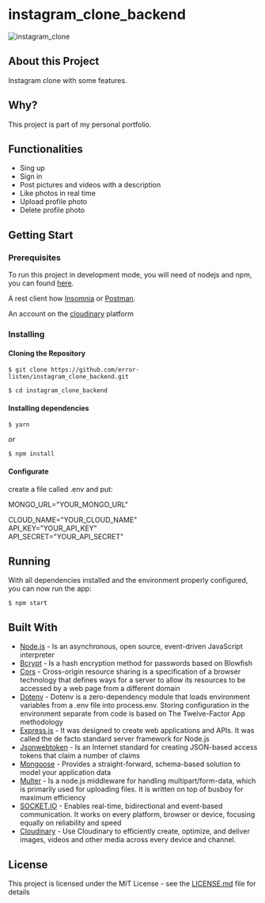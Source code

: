 # instagram_clone_backend

![instagram_clone](https://user-images.githubusercontent.com/66707613/84338394-44603a80-ab72-11ea-9db3-587e3d3fe9e2.gif)

<h2>About this Project</h2>
Instagram clone with some features.

<h2>Why?</h2>
This project is part of my personal portfolio.

<h2>Functionalities</h2>
<ul>
  <li>Sing up</li>
  <li>Sign in</li>
  <li>Post pictures and videos with a description</li>
  <li>Like photos in real time</li>
  <li>Upload profile photo</li>
  <li>Delete profile photo</li>
</ul>

<h2>Getting Start</h2>

<h3>Prerequisites</h3>

To run this project in development mode, you will need of nodejs and npm, you can found <a href="https://nodejs.org/en/">here</a>.

A rest client how <a href="https://insomnia.rest">Insomnia</a> or <a href="https://www.postman.com">Postman</a>.

An account on the <a href="https://cloudinary.com">cloudinary</a> platform

<h3>Installing</h4>
<h4>Cloning the Repository</h5>

`$ git clone https://github.com/error-listen/instagram_clone_backend.git`

`$ cd instagram_clone_backend`

<h4>Installing dependencies</h3>

`$ yarn`

<i>or</i>

`$ npm install`

<h4>Configurate</h4>

create a file called .env and put:

MONGO_URL="YOUR_MONGO_URL"

CLOUD_NAME="YOUR_CLOUD_NAME"<br/>
API_KEY="YOUR_API_KEY"<br/>
API_SECRET="YOUR_API_SECRET"<br/>

<h2>Running</h2>
With all dependencies installed and the environment properly configured, you can now run the app:

`$ npm start` 

<h2>Built With</h2>

<ul>
  <li><a href="https://nodejs.org/en/">Node.js</a> - Is an asynchronous, open source, event-driven JavaScript interpreter</li>
  <li><a href="https://github.com/kelektiv/node.bcrypt.js/">Bcrypt</a> - Is a hash encryption method for passwords based on Blowfish</li>
  <li><a href="https://github.com/expressjs/cors">Cors</a> - Cross-origin resource sharing is a specification of a browser technology that defines ways for a server to allow its resources to be accessed by a web page from a different domain</li>
  <li><a href="https://github.com/motdotla/dotenv">Dotenv</a> - Dotenv is a zero-dependency module that loads environment variables from a .env file into process.env. Storing configuration in the environment separate from code is based on The Twelve-Factor App methodology</li>
  <li><a href="https://expressjs.com/pt-br/">Express.js</a> - It was designed to create web applications and APIs. It was called the de facto standard server framework for Node.js</li>
   <li><a href="https://github.com/auth0/node-jsonwebtoken">Jsonwebtoken</a> - Is an Internet standard for creating JSON-based access tokens that claim a number of claims</li>
  <li><a href="https://mongoosejs.com/">Mongoose</a> - Provides a straight-forward, schema-based solution to model your application data</li>
  <li><a href="https://github.com/expressjs/multer">Multer</a> - Is a node.js middleware for handling multipart/form-data, which is primarily used for uploading files. It is written on top of busboy for maximum efficiency</li>
  <li><a href="https://socket.io/">SOCKET.IO</a> - Enables real-time, bidirectional and event-based communication.
It works on every platform, browser or device, focusing equally on reliability and speed</li>
  <li><a href="https://cloudinary.com">Cloudinary</a> - Use Cloudinary to efficiently create, optimize, and deliver images, videos and other media across every device and channel.</li>
</ul>

<h2>License</h2>

This project is licensed under the MIT License - see the <a href="https://github.com/error-listen/instagram_clone_backend/blob/master/LICENSE">LICENSE.md</a> file for details


